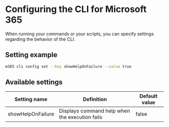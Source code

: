 # Configuring the CLI for Microsoft 365

When running your commands or your scripts, you can specify settings regarding the behavior of the CLI.

## Setting example

```sh
m365 cli config set --key showHelpOnFailure --value true
```

## Available settings

| Setting name                | Definition                                     | Default value  |
|-----------------------------|------------------------------------------------|----------------|
| showHelpOnFailure           | Displays command help when the execution fails | false          |

